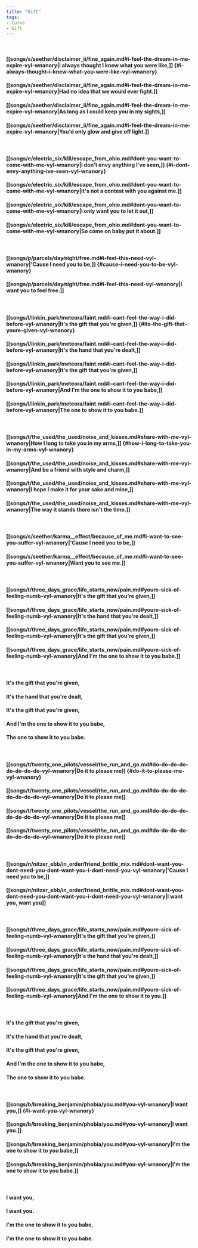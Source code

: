 ```yaml
---
title: "Gift"
tags:
- Curve
- Gift
---
```

&nbsp;
#### [[songs/s/seether/disclaimer_ii/fine_again.md#i-feel-the-dream-in-me-expire-vyl-wnanory|I always thought I knew what you were like,]] {#i-always-thought-i-knew-what-you-were-like-vyl-wnanory}
#### [[songs/s/seether/disclaimer_ii/fine_again.md#i-feel-the-dream-in-me-expire-vyl-wnanory|Had no idea that we would ever fight.]]
#### [[songs/s/seether/disclaimer_ii/fine_again.md#i-feel-the-dream-in-me-expire-vyl-wnanory|As long as I could keep you in my sights,]]
#### [[songs/s/seether/disclaimer_ii/fine_again.md#i-feel-the-dream-in-me-expire-vyl-wnanory|You'd only glow and give off light.]]
&nbsp;
#### [[songs/e/electric_six/kill/escape_from_ohio.md#dont-you-want-to-come-with-me-vyl-wnanory|I don't envy anything I've seen,]] {#i-dont-envy-anything-ive-seen-vyl-wnanory}
#### [[songs/e/electric_six/kill/escape_from_ohio.md#dont-you-want-to-come-with-me-vyl-wnanory|It's not a contest with you against me.]]
#### [[songs/e/electric_six/kill/escape_from_ohio.md#dont-you-want-to-come-with-me-vyl-wnanory|I only want you to let it out,]]
#### [[songs/e/electric_six/kill/escape_from_ohio.md#dont-you-want-to-come-with-me-vyl-wnanory|So come on baby put it about.]]
&nbsp;
#### [[songs/p/parcels/day∕night/free.md#i-feel-this-need-vyl-wnanory|'Cause I need you to be,]] {#cause-i-need-you-to-be-vyl-wnanory}
#### [[songs/p/parcels/day∕night/free.md#i-feel-this-need-vyl-wnanory|I want you to feel free.]]
&nbsp;
#### [[songs/l/linkin_park/meteora/faint.md#i-cant-feel-the-way-i-did-before-vyl-wnanory|It's the gift that you're given,]] {#its-the-gift-that-youre-given-vyl-wnanory}
#### [[songs/l/linkin_park/meteora/faint.md#i-cant-feel-the-way-i-did-before-vyl-wnanory|It's the hand that you're dealt,]]
#### [[songs/l/linkin_park/meteora/faint.md#i-cant-feel-the-way-i-did-before-vyl-wnanory|It's the gift that you're given,]]
#### [[songs/l/linkin_park/meteora/faint.md#i-cant-feel-the-way-i-did-before-vyl-wnanory|And I'm the one to show it to you babe,]]
#### [[songs/l/linkin_park/meteora/faint.md#i-cant-feel-the-way-i-did-before-vyl-wnanory|The one to show it to you babe.]]
&nbsp;
#### [[songs/t/the_used/the_used/noise_and_kisses.md#share-with-me-vyl-wnanory|How I long to take you in my arms,]] {#how-i-long-to-take-you-in-my-arms-vyl-wnanory}
#### [[songs/t/the_used/the_used/noise_and_kisses.md#share-with-me-vyl-wnanory|And be a friend with style and charm,]]
#### [[songs/t/the_used/the_used/noise_and_kisses.md#share-with-me-vyl-wnanory|I hope I make it for your sake and mine,]]
#### [[songs/t/the_used/the_used/noise_and_kisses.md#share-with-me-vyl-wnanory|The way it stands there isn't the time.]]
&nbsp;
#### [[songs/s/seether/karma__effect/because_of_me.md#i-want-to-see-you-suffer-vyl-wnanory|'Cause I need you to be,]]
#### [[songs/s/seether/karma__effect/because_of_me.md#i-want-to-see-you-suffer-vyl-wnanory|Want you to see me.]]
&nbsp;
#### [[songs/t/three_days_grace/life_starts_now/pain.md#youre-sick-of-feeling-numb-vyl-wnanory|It's the gift that you're given,]]
#### [[songs/t/three_days_grace/life_starts_now/pain.md#youre-sick-of-feeling-numb-vyl-wnanory|It's the hand that you're dealt,]]
#### [[songs/t/three_days_grace/life_starts_now/pain.md#youre-sick-of-feeling-numb-vyl-wnanory|It's the gift that you're given,]]
#### [[songs/t/three_days_grace/life_starts_now/pain.md#youre-sick-of-feeling-numb-vyl-wnanory|And I'm the one to show it to you babe.]]
&nbsp;
#### It's the gift that you're given,
#### It's the hand that you're dealt,
#### It's the gift that you're given,
#### And I'm the one to show it to you babe,
#### The one to show it to you babe.
&nbsp;
#### [[songs/t/twenty_one_pilots/vessel/the_run_and_go.md#do-do-do-do-do-do-do-do-vyl-wnanory|Do it to please me]] {#do-it-to-please-me-vyl-wnanory}
#### [[songs/t/twenty_one_pilots/vessel/the_run_and_go.md#do-do-do-do-do-do-do-do-vyl-wnanory|Do it to please me]]
#### [[songs/t/twenty_one_pilots/vessel/the_run_and_go.md#do-do-do-do-do-do-do-do-vyl-wnanory|Do it to please me]]
#### [[songs/t/twenty_one_pilots/vessel/the_run_and_go.md#do-do-do-do-do-do-do-do-vyl-wnanory|Do it to please me]]
&nbsp;
#### [[songs/n/nitzer_ebb/in_order/friend_brittle_mix.md#dont-want-you-dont-need-you-dont-want-you-i-dont-need-you-vyl-wnanory|'Cause I need you to be,]]
#### [[songs/n/nitzer_ebb/in_order/friend_brittle_mix.md#dont-want-you-dont-need-you-dont-want-you-i-dont-need-you-vyl-wnanory|I want you, want you]]
&nbsp;
#### [[songs/t/three_days_grace/life_starts_now/pain.md#youre-sick-of-feeling-numb-vyl-wnanory|It's the gift that you're given,]]
#### [[songs/t/three_days_grace/life_starts_now/pain.md#youre-sick-of-feeling-numb-vyl-wnanory|It's the hand that you're dealt,]]
#### [[songs/t/three_days_grace/life_starts_now/pain.md#youre-sick-of-feeling-numb-vyl-wnanory|It's the gift that you're given,]]
#### [[songs/t/three_days_grace/life_starts_now/pain.md#youre-sick-of-feeling-numb-vyl-wnanory|And I'm the one to show it to you.]]
&nbsp;
#### It's the gift that you're given,
#### It's the hand that you're dealt,
#### It's the gift that you're given,
#### And I'm the one to show it to you babe,
#### The one to show it to you babe.
&nbsp;
#### [[songs/b/breaking_benjamin/phobia/you.md#you-vyl-wnanory|I want you,]] {#i-want-you-vyl-wnanory}
#### [[songs/b/breaking_benjamin/phobia/you.md#you-vyl-wnanory|I want you.]]
#### [[songs/b/breaking_benjamin/phobia/you.md#you-vyl-wnanory|I'm the one to show it to you babe,]]
#### [[songs/b/breaking_benjamin/phobia/you.md#you-vyl-wnanory|I'm the one to show it to you babe.]]
&nbsp;
#### I want you,
#### I want you.
#### I'm the one to show it to you babe,
#### I'm the one to show it to you babe.
